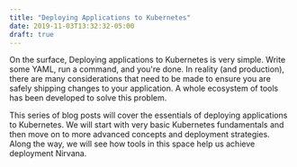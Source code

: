 ```yaml
---
title: "Deploying Applications to Kubernetes"
date: 2019-11-03T13:32:32-05:00
draft: true
---
```


On the surface, Deploying applications to Kubernetes is very simple. Write some
YAML, run a command, and you're done. In reality (and production), there are
many considerations that need to be made to ensure you are safely shipping
changes to your application. A whole ecosystem of tools has been developed to
solve this problem.

This series of blog posts will cover the essentials of deploying applications to
Kubernetes. We will start with very basic Kubernetes fundamentals and then move
on to more advanced concepts and deployment strategies. Along the way, we will
see how tools in this space help us achieve deployment Nirvana.

